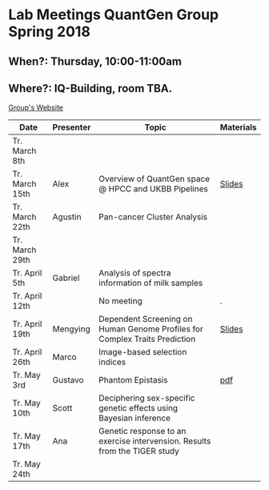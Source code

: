 # Lab Meetings QuantGen Group Spring 2018

## When?: Thursday, 10:00-11:00am

## Where?: IQ-Building, room TBA.


[Group's Website](http://quantgen.github.io/)

| Date           | Presenter     |  Topic        |  Materials    |
| -------------  | ------------- | ------------- | ------------- |
| Tr. March  8th     |               |            |               |
| Tr.  March 15th     |  Alex             |      Overview of QuantGen space @ HPCC and UKBB Pipelines            |  [Slides](https://slides.agrueneberg.info/2018-03-15-hpcc-ukb.html) |
| Tr. March 22th     | Agustin              |   Pan-cancer Cluster Analysis            |               |
| Tr. March 29th     |               |               |               |
| Tr. April  5th     |  Gabriel      |  Analysis of spectra information of milk samples         |               |
| Tr. April 12th     |      |   No meeting        |.  |
| Tr. April 19th     |  Mengying     |  Dependent Screening on Human Genome Profiles for Complex Traits Prediction   |               [Slides](https://www.dropbox.com/s/pnk6xnj5m7ar6lj/main.pdf?dl=0)| 
| Tr. April 26th     |  Marco        |  Image-based selection indices            |               |
| Tr. May    3rd     |  Gustavo             |   Phantom Epistasis            |   [pdf](https://www.dropbox.com/s/1wx5wscdb0g7flz/epistasis.docx?dl=0)       |
| Tr. May   10th     |  Scott             |  Deciphering sex-specific genetic effects using Bayesian inference   |               |
| Tr. May   17th     |  Ana          |  Genetic response to an exercise intervension. Results from the TIGER study  |               |
| Tr. May   24th     |               |               |               |
